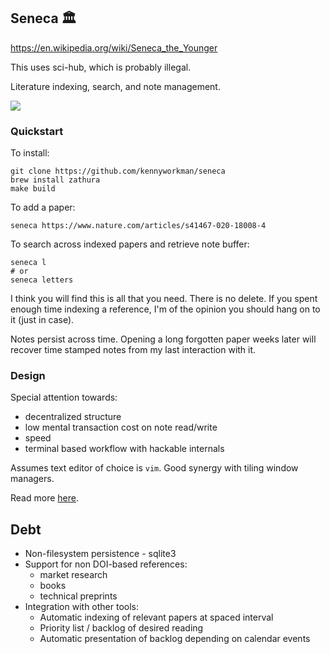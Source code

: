 Seneca 🏛️
---

https://en.wikipedia.org/wiki/Seneca_the_Younger

This uses sci-hub, which is probably illegal.

Literature indexing, search, and note management.

![](attention.gif)

### Quickstart

To install:

```
git clone https://github.com/kennyworkman/seneca
brew install zathura
make build
```

To add a paper:

```
seneca https://www.nature.com/articles/s41467-020-18008-4
```

To search across indexed papers and retrieve note buffer:

```
seneca l 
# or
seneca letters
```

I think you will find this is all that you need. There is no delete. If you
spent enough time indexing a reference, I'm of the opinion you should hang on to
it (just in case).

Notes persist across time. Opening a long forgotten paper weeks later will
recover time stamped notes from my last interaction with it.

### Design

 Special attention towards: 

  * decentralized structure
  * low mental transaction cost on note read/write
  * speed
  * terminal based workflow with hackable internals

Assumes text editor of choice is `vim`. Good synergy with tiling window managers.

Read more [here](https://kennethworkman.com/code/seneca/).

## Debt

  * Non-filesystem persistence - sqlite3
  * Support for non DOI-based references:
    * market research
    * books
    * technical preprints
  * Integration with other tools:
    * Automatic indexing of relevant papers at spaced interval
    * Priority list / backlog of desired reading
    * Automatic presentation of backlog depending on calendar events
